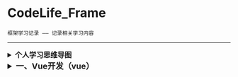 # CodeLife_Frame
    框架学习记录 —— 记录相关学习内容

***

<details>
<summary style="font-size: medium"><b>个人学习思维导图</b></summary>

***

>   <details>
>   <summary>Vue开发</summary>
>
>   访问密码（feirouz）→
>   [点击跳转思维导图](https://www.processon.com/view/link/6121df107d9c08568769fab7)
>   </details>

</details>


<details>
<summary style="font-size: large"><b>一、Vue开发（vue）</b></summary>
    
`路径为 vue/src/main/webapp/vue`

****

>   <details>
>   <summary><b>1. vue基础（basic）</b></summary>
>
>   + 插值表达式（begin）： *使用插值表达式显示各类数据*
>
>   </details>

</details>


